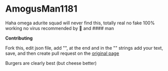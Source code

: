 # AmogusMan1181
Haha omega adurite squad will never find this, totally real no fake 100% working no virus recommended by 🧀 and #### man

**Contributing**

Fork this, edit json file, add "", at the end and in the "" strings add your text, save, and then create pull request on the [original page](https://github.com/matej118111/AmogusMan1181)

Burgers are clearly best (but cheese better)
